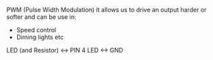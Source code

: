 PWM (Pulse Width Modulation) it allows us to drive an output harder or softer and can be use in:     
- Speed control   
- Diming lights etc     
     
LED (and Resistor) <-> PIN 4
LED <-> GND     
